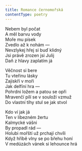 ```yaml
---
title: Romance černomořská
contentType: poetry
---
```


<section>

Nebem byl počat  
A měl barvu vody  
Moře mu písek  
Zvedlo až k nohám —  
Nevzlykej hřej si buď klidný  
Jsi právě zrozen jsi Julij  
Daň z hlavy zaplatím já

Věčnost si bere  
Tu vteřinu lásky  
Zajiskří v moři  
Jak delfíní hra —  
Pohrdni ložem a patou se opři  
Mravenčí pílí se v souloži vzmuž  
Do vlastní tíhy stul se jak stvol

Kdo ví jak já  
Ten v líbezném žertu  
Kalmycké vášni  
By propadl rád —  
Holubi mořští už prchají chvíli  
Když hříbě vlny se po břehu honí  
V medúzách vánek si lehounce hrá

</section>
